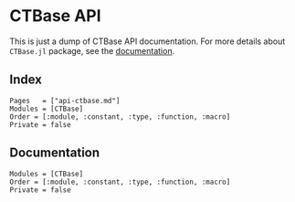 # CTBase API

This is just a dump of CTBase API documentation.
For more details about `CTBase.jl` package, see the [documentation](https://control-toolbox.org/CTDocs.jl/ctbase).

## Index

```@index
Pages   = ["api-ctbase.md"]
Modules = [CTBase]
Order = [:module, :constant, :type, :function, :macro]
Private = false
```

## Documentation

```@autodocs
Modules = [CTBase]
Order = [:module, :constant, :type, :function, :macro]
Private = false
```

